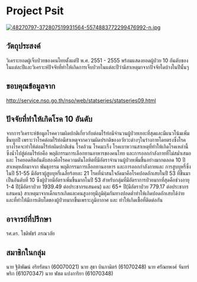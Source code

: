 # Project Psit
[![48270797-372807519931564-5574883772299476992-n.jpg](https://i.postimg.cc/h4YD10p5/48270797-372807519931564-5574883772299476992-n.jpg)](https://postimg.cc/mhQWb7xY)

## วัตถุประสงค์
วิเคราะยอดผู้เจ็บป่วยของคนไทยตั้งแต่ปี พ.ศ. 2551 - 2555 พร้อมแสดงยอดผู้ป่วย 10 อันดับของในแต่ละปีและวิเคราะห์ปัจจัยที่ทำให้เกิดการเจ็บป่วยในแต่ละปีว่ามีสาเหตุมาจากปัจจัยใดบ้างในปีนั้นๆ

## ขอบคุณข้อมูลจาก
http://service.nso.go.th/nso/web/statseries/statseries09.html

## ปัจจัยที่ทำให้เกิดโรค 10 อันดับ
   จากการวิเคราะห์ข้อมูลโรคความผิดปกติเกี่ยวกับต่อมไร้ท่อมีจำนวนผู้ป่วยเยอะที่สุดและมีแนวโน้มเพิ่มขึ้นทุกปี เพราะว่าโรคต่อมไร้ท่อมีสาเหตุจากความผิดปรกติของอวัยวะต่างๆในร่างกายโดยตรงซึ่งโรคบางโรคจะทำให้ต่อมไร้ท่อผิดปกติเช่น โรคอ้วน โรคมะเร็ง โรคเบาหวานสาเหตุที่ทำให้เกิดโรคเหล่านี้ซึ่งน้ำไปสู่ต่อมไร้ท่อคือ พฤติกรรมการเลือกทานอาหารของคนไทย และการออกกำลังกายที่ไม่สม่ำเสมอ และ โรคยอดฮิตอันดับสองคือโรคความดันโลหิตที่มีอัตราจำนวนผู้ป่วยเพิ่มขึ้นอย่างมากตลอด 10 ปี สาเหตุหลักมาจาก พันธุกรรม พฤติกรรมการเลือกทานอาหาร และการออกกำลังกายและ การสูบบุหรี่ซึ่งในปี 51-55 มีอัตราผู้สูบบุหรี่เฉลี่ยร้อยละ 21 โรคที่น่าสนใจถัดมาคือโรคปอดอักเสบในปี 53 ที่ขึ้นมาเป็นอันดับที่ 10 ซึ่งผู้ป่วยมีอัตราเพิ่มขึ้นมากในปี 53 สำหรับกลุ่มที่มีอัตราการป่วยมากที่สุดคือช่วงอายุ 1-4 ปี(มีอัตราป่วย 1939.49 ต่อประชากรแสนคน) และ 65+ ปี(มีอัตราป่วย 779.17 ต่อประชากรแสนคน)
สาเหตุมาจากเด็กแรกเกิดและคนสูงอายุมีภูมิคุ้มกันทางปอดต่ำทำให้เกิดปอดอักเสบได้ง่าย และที่ทำให้มีการเติบโตของผู้ป่วยมากขึ้นเพราะภูมิอากาศ และ ทำให้เกิดเชื้อที่ติดต่อกัน

## อาจารย์ที่ปรึกษา
รศ.ดร. โชติพัชร์ ภรณวลัย 

## สมาชิกในกลุ่ม
นาย ฐิติพัฒน์   อริยรัตนา  (60070021)
นาย สุธา      บินกามิตร์  (61070248)
นาย ศรัณยพงศ์ จันทร์พริก  (61070347)
นาย ฬชต     แปงการิยา  (61070348)

